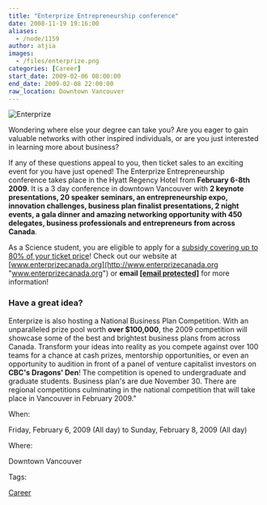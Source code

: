 ```yaml
---
title: "Enterprize Entrepreneurship conference"
date: 2008-11-19 19:16:00
aliases:
  - /node/1159
author: atjia
images:
  - /files/enterprize.png
categories: [Career]
start_date: 2009-02-06 08:00:00
end_date: 2009-02-08 22:00:00
raw_location: Downtown Vancouver
---
```


![Enterprize](/files/enterprize.png)

Wondering where else your degree can take you? Are you eager to gain valuable networks with other inspired individuals, or are you just interested in learning more about business?

If any of these questions appeal to you, then ticket sales to an exciting event for you have just opened! The Enterprize Entrepreneurship conference takes place in the Hyatt Regency Hotel from **February 6-8th 2009**. It is a 3 day conference in downtown Vancouver with **2 keynote presentations, 20 speaker seminars, an entrepreneurship expo, innovation challenges, business plan finalist presentations, 2 night events, a gala dinner and amazing networking opportunity with 450 delegates, business professionals and entrepreneurs from across Canada**.

As a Science student, you are eligible to apply for a [subsidy covering up to 80% of your ticket price](http://www.sus.ubc.ca/services/awardsgrants/#conferences)! Check out our website at [www.enterprizecanada.org](http://www.enterprizecanada.org "www.enterprizecanada.org") or **email [\[email protected\]](/cdn-cgi/l/email-protection#54303d3b3a3a317a373c3d3a333f3b3114313a20312624263d2e3137353a3530357a3b2633)** for more information!

### Have a great idea?

Enterprize is also hosting a National Business Plan Competition. With an unparalleled prize pool worth **over $100,000**, the 2009 competition will showcase some of the best and brightest business plans from across Canada. Transform your ideas into reality as you compete against over 100 teams for a chance at cash prizes, mentorship opportunities, or even an opportunity to audition in front of a panel of venture capitalist investors on **CBC's Dragons' Den**! The competition is opened to undergraduate and graduate students. Business plan's are due November 30. There are regional competitions culminating in the national competition that will take place in Vancouver in February 2009."

When: 

Friday, February 6, 2009 (All day) to Sunday, February 8, 2009 (All day)

Where: 

Downtown Vancouver

Tags: 

[Career](/career)
